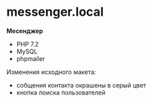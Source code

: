 # messenger.local
**Месенджер**

* PHP 7.2
* MySQL
* phpmailer

Изменения исходного макета:
* собщения контакта окрашены в серый цвет
* кнопка поиска пользователей
